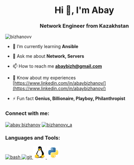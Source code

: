 <h1 align="center">Hi 👋, I'm Abay</h1>
<h3 align="center">Network Engineer from Kazakhstan</h3>

<p align="left"> <img src="https://komarev.com/ghpvc/?username=bizhanovv&label=Profile%20views&color=0e75b6&style=flat" alt="bizhanovv" /> </p>

- 🌱 I’m currently learning **Ansible**

- 💬 Ask me about **Network, Servers**

- 📫 How to reach me **abaybizh@gmail.com**

- 📄 Know about my experiences [https://www.linkedin.com/in/abaybizhanov/](https://www.linkedin.com/in/abaybizhanov/)

- ⚡ Fun fact **Genius, Billionaire, Playboy, Philanthropist**

<h3 align="left">Connect with me:</h3>
<p align="left">
<a href="https://linkedin.com/in/abay bizhanov" target="blank"><img align="center" src="https://raw.githubusercontent.com/rahuldkjain/github-profile-readme-generator/master/src/images/icons/Social/linked-in-alt.svg" alt="abay bizhanov" height="30" width="40" /></a>
<a href="https://instagram.com/bizhanovv_a" target="blank"><img align="center" src="https://raw.githubusercontent.com/rahuldkjain/github-profile-readme-generator/master/src/images/icons/Social/instagram.svg" alt="bizhanovv_a" height="30" width="40" /></a>
</p>

<h3 align="left">Languages and Tools:</h3>
<p align="left"> <a href="https://www.gnu.org/software/bash/" target="_blank" rel="noreferrer"> <img src="https://www.vectorlogo.zone/logos/gnu_bash/gnu_bash-icon.svg" alt="bash" width="40" height="40"/> </a> <a href="https://git-scm.com/" target="_blank" rel="noreferrer"> <img src="https://www.vectorlogo.zone/logos/git-scm/git-scm-icon.svg" alt="git" width="40" height="40"/> </a> <a href="https://www.linux.org/" target="_blank" rel="noreferrer"> <img src="https://raw.githubusercontent.com/devicons/devicon/master/icons/linux/linux-original.svg" alt="linux" width="40" height="40"/> </a> <a href="https://www.python.org" target="_blank" rel="noreferrer"> <img src="https://raw.githubusercontent.com/devicons/devicon/master/icons/python/python-original.svg" alt="python" width="40" height="40"/> </a> </p>
